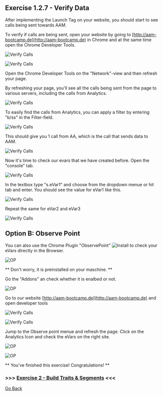 ## Exercise 1.2.7 - Verify Data 

After implementing the Launch Tag on your website, you should start to see calls being sent towards AAM.

To verify if calls are being sent, open your website by going to [http://aam-bootcamp.de](http://aam-bootcamp.de) in Chrome and at the same time open the Chrome Developer Tools.

![Verify Calls](./images/devtools.png)

![Verify Calls](./images/sitedevtools.png)

Open the Chrome Developer Tools on the "Network"-view and then refresh your page.

By refreshing your page, you'll see all the calls being sent from the page to various servers, including the calls from Analytics.

![Verify Calls](./images/sitecalls.png)

To easily find the calls from Analytics, you can apply a filter by entering "b/ss" in the Filter-field.

![Verify Calls](./images/bss.png)

This should give you 1 call from AA, which is the call that sends data to AAM.

![Verify Calls](./images/url1.png)

Now it's time to check our evars that we have created before. Open the "console" tab.

![Verify Calls](./images/console.png)

In the textbox type "s.eVar1" and choose from the dropdown menue or hit tab and enter. You should see the value for eVar1 like this.

![Verify Calls](./images/console2.png)

Repeat the same for eVar2 and eVar3

![Verify Calls](./images/console3.png)

## Option B: Observe Point ## 

You can also use the Chrome Plugin "ObservePoint" ![Install](https://chrome.google.com/webstore/detail/observepoint-tagdebugger/daejfbkjipkgidckemjjafiomfeabemo?hl=de) to check your eVars directly in the Browser. 

![OP](./images/op1.png)

** Don't worry, it is preinstalled on your maschine. ** 

Go the "Addons" an check whether it is enalbed or not. 

![OP](./images/op2.png)

Go to our website [http://aam-bootcamp.de](http://aam-bootcamp.de) and open developer tools 

![Verify Calls](./images/devtools.png)

![Verify Calls](./images/sitedevtools.png)

Jump to the Observe point menue and refresh the page. Click on the Analytics Icon and check the eVars on the right site. 

![OP](./images/op3.png)

![OP](./images/op4.png)

** You've finished this exercise! Congratulations! **


### >>> **[Exercise 2 - Build Traits & Segments](../create_traits)** <<<

[Go Back](../README.md)
















